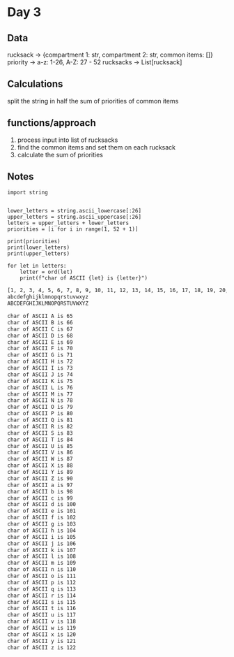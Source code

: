 # Day 3

## Data

rucksack -> {compartment 1: str, compartment 2: str, common items: []}
priority -> a-z: 1-26, A-Z: 27 - 52
rucksacks -> List[rucksack]

## Calculations

split the string in half
the sum of priorities of common items

## functions/approach

1. process input into list of rucksacks
1. find the common items and set them on each rucksack
1. calculate the sum of priorities

## Notes

```python3
import string


lower_letters = string.ascii_lowercase[:26]
upper_letters = string.ascii_uppercase[:26]
letters = upper_letters + lower_letters
priorities = [i for i in range(1, 52 + 1)]

print(priorities)
print(lower_letters)
print(upper_letters)

for let in letters:
    letter = ord(let)
    print(f"char of ASCII {let} is {letter}")
```

```bash
[1, 2, 3, 4, 5, 6, 7, 8, 9, 10, 11, 12, 13, 14, 15, 16, 17, 18, 19, 20, 21, 22, 23, 24, 25, 26, 27, 28, 29, 30, 31, 32, 33, 34, 35, 36, 37, 38, 39, 40, 41, 42, 43, 44, 45, 46, 47, 48, 49, 50, 51, 52]
abcdefghijklmnopqrstuvwxyz
ABCDEFGHIJKLMNOPQRSTUVWXYZ

char of ASCII A is 65
char of ASCII B is 66
char of ASCII C is 67
char of ASCII D is 68
char of ASCII E is 69
char of ASCII F is 70
char of ASCII G is 71
char of ASCII H is 72
char of ASCII I is 73
char of ASCII J is 74
char of ASCII K is 75
char of ASCII L is 76
char of ASCII M is 77
char of ASCII N is 78
char of ASCII O is 79
char of ASCII P is 80
char of ASCII Q is 81
char of ASCII R is 82
char of ASCII S is 83
char of ASCII T is 84
char of ASCII U is 85
char of ASCII V is 86
char of ASCII W is 87
char of ASCII X is 88
char of ASCII Y is 89
char of ASCII Z is 90
char of ASCII a is 97
char of ASCII b is 98
char of ASCII c is 99
char of ASCII d is 100
char of ASCII e is 101
char of ASCII f is 102
char of ASCII g is 103
char of ASCII h is 104
char of ASCII i is 105
char of ASCII j is 106
char of ASCII k is 107
char of ASCII l is 108
char of ASCII m is 109
char of ASCII n is 110
char of ASCII o is 111
char of ASCII p is 112
char of ASCII q is 113
char of ASCII r is 114
char of ASCII s is 115
char of ASCII t is 116
char of ASCII u is 117
char of ASCII v is 118
char of ASCII w is 119
char of ASCII x is 120
char of ASCII y is 121
char of ASCII z is 122
```
